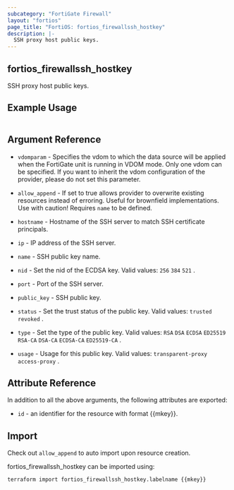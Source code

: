 ```yaml
---
subcategory: "FortiGate Firewall"
layout: "fortios"
page_title: "FortiOS: fortios_firewallssh_hostkey"
description: |-
  SSH proxy host public keys.
---
```


## fortios_firewallssh_hostkey
SSH proxy host public keys.

## Example Usage

```hcl

```

## Argument Reference
* `vdomparam` - Specifies the vdom to which the data source will be applied when the FortiGate unit is running in VDOM mode. Only one vdom can be specified. If you want to inherit the vdom configuration of the provider, please do not set this parameter.
* `allow_append` - If set to true allows provider to overwrite existing resources instead of erroring. Useful for brownfield implementations. Use with caution! Requires `name` to be defined.

* `hostname` - Hostname of the SSH server to match SSH certificate principals.
* `ip` - IP address of the SSH server.
* `name` - SSH public key name.
* `nid` - Set the nid of the ECDSA key. Valid values: `256` `384` `521` .
* `port` - Port of the SSH server.
* `public_key` - SSH public key.
* `status` - Set the trust status of the public key. Valid values: `trusted` `revoked` .
* `type` - Set the type of the public key. Valid values: `RSA` `DSA` `ECDSA` `ED25519` `RSA-CA` `DSA-CA` `ECDSA-CA` `ED25519-CA` .
* `usage` - Usage for this public key. Valid values: `transparent-proxy` `access-proxy` .

## Attribute Reference

In addition to all the above arguments, the following attributes are exported:
* `id` - an identifier for the resource with format {{mkey}}.

## Import

Check out `allow_append` to auto import upon resource creation.

fortios_firewallssh_hostkey can be imported using:
```sh
terraform import fortios_firewallssh_hostkey.labelname {{mkey}}
```
